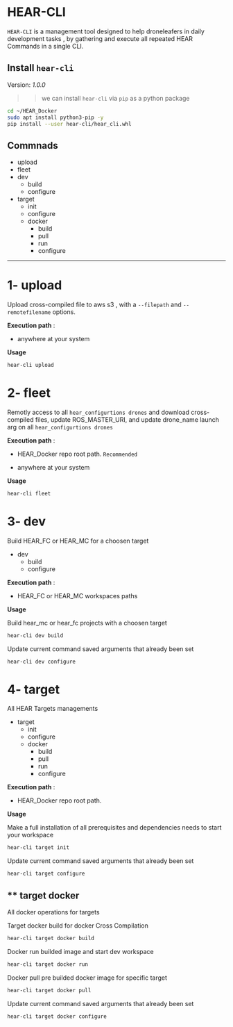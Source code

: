 
# HEAR-CLI


`HEAR-CLI` is a management tool designed to help droneleafers in daily development tasks , by gathering and execute all repeated HEAR Commands in a single CLI.




## Install `hear-cli`
 Version: *1.0.0*

>> we can install `hear-cli` via `pip` as a python package
```bash
cd ~/HEAR_Docker
sudo apt install python3-pip -y
pip install --user hear-cli/hear_cli.whl
```

## Commnads
 - upload
 - fleet
 - dev
   - build
   - configure
 - target
    - init
    - configure
    - docker
      - build
      - pull
      - run
      - configure



---
# 1- upload 
Upload cross-compiled file to aws s3 , with a `--filepath` and `--remotefilename` options. 

**Execution path** :

- anywhere at your system

**Usage**
```bash
hear-cli upload
```

# 2- fleet
Remotly access to all `hear_configurtions drones` and download cross-compiled files, update ROS_MASTER_URI, and update drone_name launch arg  on all `hear_configurtions drones`

**Execution path** :

- HEAR_Docker repo root path. `Recommended`

- anywhere at your system

**Usage**
```bash
hear-cli fleet
```

# 3- dev 
Build HEAR_FC or HEAR_MC for a choosen target

 - dev
   - build
   - configure

**Execution path** :

- HEAR_FC or HEAR_MC workspaces paths


**Usage**

Build hear_mc or hear_fc projects with a choosen target
```bash
hear-cli dev build
```

Update current command saved arguments that already been set
```bash
hear-cli dev configure
```


# 4- target
All HEAR Targets managements

- target
    - init
    - configure
    - docker
      - build
      - pull
      - run
      - configure

**Execution path** :

- HEAR_Docker repo root path.


**Usage**

Make a full installation of all prerequisites and dependencies needs to start your workspace
```bash
hear-cli target init
```

Update current command saved arguments that already been set
```bash
hear-cli target configure
```
##  ** target docker
All docker operations for targets

Target docker build for docker Cross Compilation
```bash
hear-cli target docker build
```

Docker run builded image and start dev workspace
```bash
hear-cli target docker run
```

Docker pull pre builded docker image for specific target
```bash
hear-cli target docker pull
```

Update current command saved arguments that already been set
```bash
hear-cli target docker configure
```